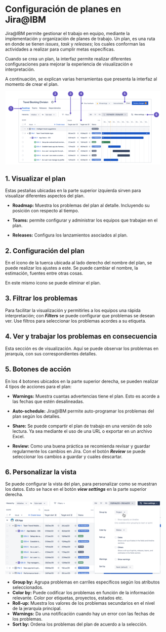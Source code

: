 # Configuración de planes en Jira@IBM

Jira@IBM permite gestionar el trabajo en equipo, mediante la implementación y organización de planes de trabajo. Un plan, es una ruta en donde se tienen *issues*, *task* y *releases*; los cuales conforman las actividades a realizar para cumplir metas específicas.

Cuando se crea un plan, la interfaz permite realizar diferentes configuraciones para mejorar la experiencia de visualización e interpretación.

A continuación, se explican varias herramientas que presenta la interfaz al momento de crear el plan.

![](images/Configuracion.PNG)

## 1. Visualizar el plan 
Estas pestañas ubicadas en la parte superior izquierda sirven para visualizar diferentes aspectos del plan.

* **Roadmap:** Muestra los problemas del plan al detalle. Incluyendo su posición con respecto al tiempo.

* **Teams:** permite configurar y administrar los equipos que trabajan en el plan.

* **Releases:** Configura los lanzamientos asociados al plan.

## 2. Configuración del plan

En el icono de la tuerca ubicada al lado derecho del nombre del plan, se puede realizar los ajustes a este. Se puede cambiar el nombre, la estimación, fuentes entre otras cosas.

En este mismo icono se puede eliminar el plan.

## 3. Filtrar los problemas

Para facilitar la visualización y permitirles a los equipos una rápida interpretación; con ***Filters*** se puede configurar que problemas se desean ver. Use filtros para seleccionar los problemas acordes a su etiqueta. 

## 4. Ver y trabajar los problemas en consecuencia

Esta sección es de visualización. Aquí se puede observar los problemas en jerarquía, con sus correspondientes detalles.


## 5. Botones de acción

En los 4 botones ubicados en la parte superior derecha, se pueden realizar 4 tipos de acciones para el plan:

* **Warnings:** Muestra cuantas advertencias tiene el plan. Esto es acorde a las fechas que estén desalineadas.

* **Auto-schedule:** Jira@IBM permite auto-programar los problemas del plan según los detalles.

* **Share:** Se puede compartir el plan de trabajo en una versión de solo lectura. Ya sea mediante el uso de una URL o exportar en un archivo Excel.

* **Review:** Como una buena práctica se recomienda revisar y guardar regularmente los cambios en Jira. Con el botón ***Review*** se puede seleccionar los cambios a guardar y cuales descartar.



## 6. Personalizar la vista

Se puede configurar la vista del plan, para personalizar como se muestran los datos. Esto se hace en el botón ***view settings*** en la parte superior derecha.

![](images/Captura.PNG)

*  **Group by:** Agrupa problemas en carriles específicos según los atributos seleccionados.
* **Color by:** Puede codificar los problemas en función de la información relevante. Color por etiquetas, proyectos, estados etc.
* **Roll-up:** Muestra los valores de los problemas secundarios en el nivel de la jerarquía principal.
* **Warnings:** Da una notificación cuando hay un error con las fechas de los problemas.
* **Sort by:** Ordena los problemas del plan de acuerdo a la selección.




